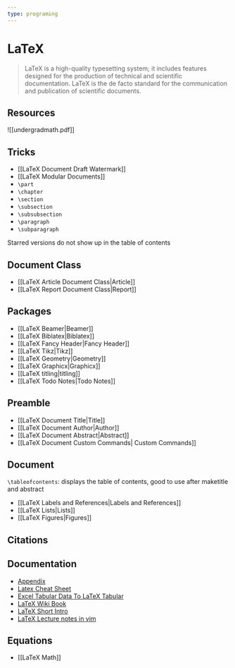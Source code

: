 ```yaml
---
type: programing
---
```

# LaTeX

> LaTeX is a high-quality typesetting system; it includes features designed for the production of technical and scientific documentation. LaTeX is the de facto standard for the communication and publication of scientific documents.

## Resources

![[undergradmath.pdf]]

## Tricks

- [[LaTeX Document Draft Watermark]]
- [[LaTeX Modular Documents]]
- `\part`
- `\chapter`
- `\section`
- `\subsection`
- `\subsubsection`
- `\paragraph`
- `\subparagraph`
    
Starred versions do not show up in the table of contents

## Document Class

- [[LaTeX Article Document Class|Article]]
- [[LaTeX Report Document Class|Report]]

## Packages

- [[LaTeX Beamer|Beamer]]
- [[LaTeX Biblatex|Biblatex]]
- [[LaTeX Fancy Header|Fancy Header]]
- [[LaTeX Tikz|Tikz]]
- [[LaTeX Geometry|Geometry]]
- [[LaTeX Graphicx|Graphicx]]
- [[LaTeX titling|titling]]
- [[LaTeX Todo Notes|Todo Notes]]

## Preamble

- [[LaTeX Document Title|Title]]
- [[LaTeX Document Author|Author]]
- [[LaTeX Document Abstract|Abstract]]
- [[LaTeX Document Custom Commands| Custom Commands]]

## Document

`\tableofcontents`: displays the table of contents, good to use after maketitle and abstract

- [[LaTeX Labels and References|Labels and References]]
- [[LaTeX Lists|Lists]]
- [[LaTeX Figures|Figures]]

## Citations

## Documentation

-   [Appendix](http://mirrors.ibiblio.org/CTAN/macros/latex/contrib/appendix/appendix.pdf)
-   [Latex Cheat Sheet](https://wch.github.io/latexsheet/latexsheet.pdf)
-   [Excel Tabular Data To LaTeX Tabular](https://tableconvert.com/?output=latex)
-   [LaTeX Wiki Book](https://en.wikibooks.org/wiki/LaTeX)
-   [LaTeX Short Intro](https://tobi.oetiker.ch/lshort/lshort.pdf)
-   [LaTeX Lecture notes in vim](https://castel.dev/post/lecture-notes-1/)

## Equations

- [[LaTeX Math]]